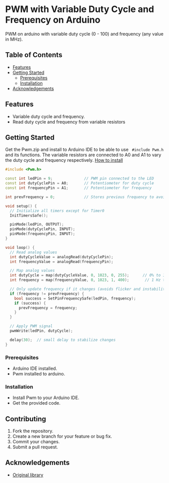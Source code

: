 # PWM with Variable Duty Cycle and Frequency on Arduino

PWM on arduino with variable duty cycle (0 - 100) and frequency (any value in MHz).

## Table of Contents
- [Features](#features)
- [Getting Started](#getting-started)
  - [Prerequisites](#prerequisites)
  - [Installation](#installation)
- [Acknowledgements](#acknowledgements)

## Features
- Variable duty cycle and frequency.
- Read duty cycle and frequency from variable resistors

## Getting Started
Get the Pwm.zip and install to Arduino IDE to be able to use ``` #include Pwm.h``` and its functions.
The variable resistors are connected to A0 and A1 to vary the duty cycle and frequency respectively. [How to install](https://docs.arduino.cc/software/ide-v1/tutorials/installing-libraries/)

```cpp
#include <Pwm.h>

const int ledPin = 9;              // PWM pin connected to the LED
const int dutyCyclePin = A0;       // Potentiometer for duty cycle
const int frequencyPin = A1;       // Potentiometer for frequency

int prevFrequency = 0;             // Stores previous frequency to avoid unnecessary updates

void setup() {
  // Initialize all timers except for Timer0
  InitTimersSafe();

  pinMode(ledPin, OUTPUT);
  pinMode(dutyCyclePin, INPUT);
  pinMode(frequencyPin, INPUT);
}

void loop() {
  // Read analog values
  int dutyCycleValue = analogRead(dutyCyclePin);
  int frequencyValue = analogRead(frequencyPin);

  // Map analog values
  int dutyCycle = map(dutyCycleValue, 0, 1023, 0, 255);      // 0% to 100%
  int frequency = map(frequencyValue, 0, 1023, 1, 400);       // 1 Hz to 400 Hz

  // Only update frequency if it changes (avoids flicker and instability)
  if (frequency != prevFrequency) {
    bool success = SetPinFrequencySafe(ledPin, frequency);
    if (success) {
      prevFrequency = frequency;
    }
  }

  // Apply PWM signal
  pwmWrite(ledPin, dutyCycle);

  delay(30);  // small delay to stabilize changes
}

```

### Prerequisites
- Arduino IDE installed.
- Pwm installed to arduino.

### Installation
- Install Pwm to your Arduino IDE.
- Get the provided code.

## Contributing
1. Fork the repository.
2. Create a new branch for your feature or bug fix.
3. Commit your changes.
4. Submit a pull request.


## Acknowledgements
- [Original library](https://code.google.com/archive/p/arduino-pwm-frequency-library/downloads)
